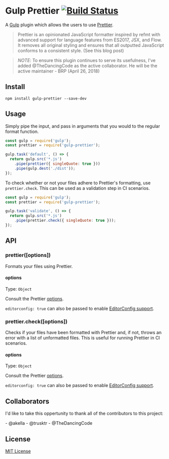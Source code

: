 # Gulp Prettier [![Build Status](https://travis-ci.org/bhargavrpatel/gulp-prettier.svg?branch=master)](https://travis-ci.org/bhargavrpatel/gulp-prettier)

A [Gulp](http://gulpjs.com/) plugin which allows the users to use [Prettier](https://github.com/jlongster/prettier).

> Prettier is an opinionated JavaScript formatter inspired by refmt with advanced support for language features from ES2017, JSX, and Flow. It removes all original styling and ensures that all outputted JavaScript conforms to a consistent style. (See this blog post)

> _NOTE_: To ensure this plugin continues to serve its usefulness, I've added @TheDancingCode as the active collaborator. He will be the active maintainer - BRP (April 26, 2018)

## Install

```
npm install gulp-prettier --save-dev
```

## Usage

Simply pipe the input, and pass in arguments that you would to the regular format function.

```js
const gulp = require('gulp');
const prettier = require('gulp-prettier');

gulp.task('default', () => {
  return gulp.src('*.js')
    .pipe(prettier({ singleQuote: true }))
    .pipe(gulp.dest('./dist'));
});
```

To check whether or not your files adhere to Prettier's formatting, use `prettier.check`. This can be used as a validation step in CI scenarios.

```js
const gulp = require('gulp');
const prettier = require('gulp-prettier');

gulp.task('validate', () => {
  return gulp.src('*.js')
    .pipe(prettier.check({ singleQuote: true }));
});
```

## API

### prettier([options])

Formats your files using Prettier.

#### options

Type: `Object`

Consult the Prettier [options](https://prettier.io/docs/en/options.html).

`editorconfig: true` can also be passed to enable [EditorConfig support](https://prettier.io/docs/en/api.html#prettierresolveconfigfilepath-options).

### prettier.check([options])

Checks if your files have been formatted with Prettier and, if not, throws an error with a list of unformatted files. This is useful for running Prettier in CI scenarios.

#### options

Type: `Object`

Consult the Prettier [options](https://prettier.io/docs/en/options.html).

`editorconfig: true` can also be passed to enable [EditorConfig support](https://prettier.io/docs/en/api.html#prettierresolveconfigfilepath-options).

## Collaborators

I'd like to take this oppertunity to thank all of the contributors to this project:

\- @akella
\- @trusktr
\- @TheDancingCode

## License

[MIT License](https://raw.githubusercontent.com/bhargavrpatel/gulp-prettier/master/LICENSE)
